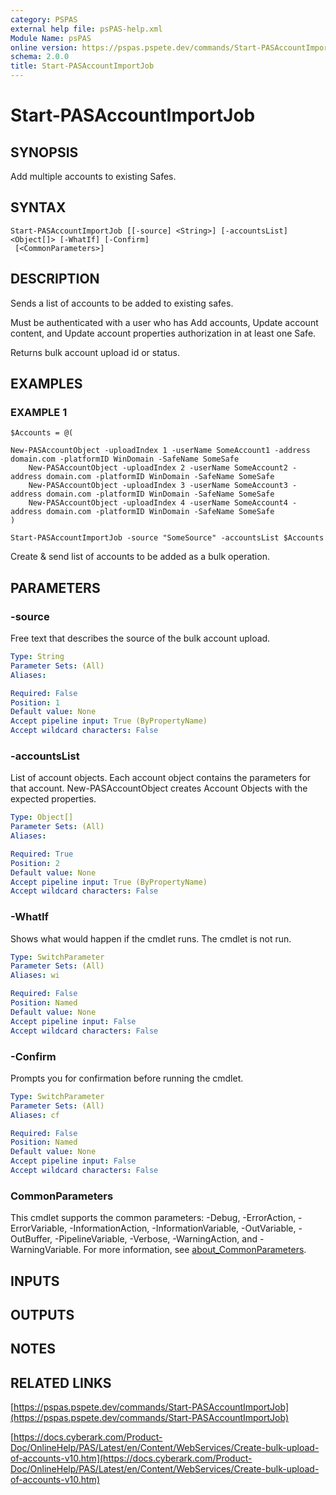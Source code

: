 ```yaml
---
category: PSPAS
external help file: psPAS-help.xml
Module Name: psPAS
online version: https://pspas.pspete.dev/commands/Start-PASAccountImportJob
schema: 2.0.0
title: Start-PASAccountImportJob
---
```


# Start-PASAccountImportJob

## SYNOPSIS
Add multiple accounts to existing Safes.

## SYNTAX

```
Start-PASAccountImportJob [[-source] <String>] [-accountsList] <Object[]> [-WhatIf] [-Confirm]
 [<CommonParameters>]
```

## DESCRIPTION
Sends a list of accounts to be added to existing safes.

Must be authenticated with a user who has Add accounts, Update account content, and Update account properties authorization in at least one Safe.

Returns bulk account upload id or status.

## EXAMPLES

### EXAMPLE 1
```
$Accounts = @(

New-PASAccountObject -uploadIndex 1 -userName SomeAccount1 -address domain.com -platformID WinDomain -SafeName SomeSafe
	New-PASAccountObject -uploadIndex 2 -userName SomeAccount2 -address domain.com -platformID WinDomain -SafeName SomeSafe
	New-PASAccountObject -uploadIndex 3 -userName SomeAccount3 -address domain.com -platformID WinDomain -SafeName SomeSafe
	New-PASAccountObject -uploadIndex 4 -userName SomeAccount4 -address domain.com -platformID WinDomain -SafeName SomeSafe
)

Start-PASAccountImportJob -source "SomeSource" -accountsList $Accounts
```

Create & send list of accounts to be added as a bulk operation.

## PARAMETERS

### -source
Free text that describes the source of the bulk account upload.

```yaml
Type: String
Parameter Sets: (All)
Aliases:

Required: False
Position: 1
Default value: None
Accept pipeline input: True (ByPropertyName)
Accept wildcard characters: False
```

### -accountsList
List of account objects.
Each account object contains the parameters for that account.
New-PASAccountObject creates Account Objects with the expected properties.

```yaml
Type: Object[]
Parameter Sets: (All)
Aliases:

Required: True
Position: 2
Default value: None
Accept pipeline input: True (ByPropertyName)
Accept wildcard characters: False
```

### -WhatIf
Shows what would happen if the cmdlet runs.
The cmdlet is not run.

```yaml
Type: SwitchParameter
Parameter Sets: (All)
Aliases: wi

Required: False
Position: Named
Default value: None
Accept pipeline input: False
Accept wildcard characters: False
```

### -Confirm
Prompts you for confirmation before running the cmdlet.

```yaml
Type: SwitchParameter
Parameter Sets: (All)
Aliases: cf

Required: False
Position: Named
Default value: None
Accept pipeline input: False
Accept wildcard characters: False
```

### CommonParameters
This cmdlet supports the common parameters: -Debug, -ErrorAction, -ErrorVariable, -InformationAction, -InformationVariable, -OutVariable, -OutBuffer, -PipelineVariable, -Verbose, -WarningAction, and -WarningVariable. For more information, see [about_CommonParameters](http://go.microsoft.com/fwlink/?LinkID=113216).

## INPUTS

## OUTPUTS

## NOTES

## RELATED LINKS

[https://pspas.pspete.dev/commands/Start-PASAccountImportJob](https://pspas.pspete.dev/commands/Start-PASAccountImportJob)

[https://docs.cyberark.com/Product-Doc/OnlineHelp/PAS/Latest/en/Content/WebServices/Create-bulk-upload-of-accounts-v10.htm](https://docs.cyberark.com/Product-Doc/OnlineHelp/PAS/Latest/en/Content/WebServices/Create-bulk-upload-of-accounts-v10.htm)
